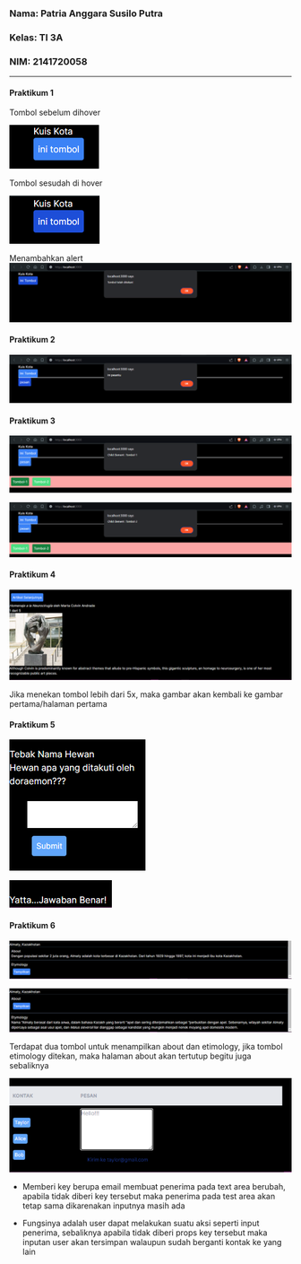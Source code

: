 ### Nama: Patria Anggara Susilo Putra
### Kelas: TI 3A
### NIM: 2141720058

---

#### Praktikum 1

Tombol sebelum dihover

![tombol_sebelum_ditekan](assets-record/praktikum_satu/1.png)

Tombol sesudah di hover

![tombol_sebelum_ditekan](assets-record/praktikum_satu/2.png)

Menambahkan alert
![tombol_sebelum_ditekan](assets-record/praktikum_satu/3.png)

#### Praktikum 2

![hasil_pratikum_dua](assets-record/praktikum_dua/1.png)

#### Praktikum 3

![hasil_pratikum_tiga](assets-record/praktikum_tiga/1.png)

![hasil_pratikum_tiga](assets-record/praktikum_tiga/2.png)

#### Praktikum 4

![hasil_pratikum_empat](assets-record/praktikum_empat/1.png)

Jika menekan tombol lebih dari 5x, maka gambar akan kembali ke 
gambar pertama/halaman pertama

#### Praktikum 5

![hasil_pratikum_empat](assets-record/praktikum_lima/1.png)

![hasil_pratikum_empat](assets-record/praktikum_lima/2.png)

#### Praktikum 6

![hasil_pratikum_empat](assets-record/praktikum_enam/1.png)

![hasil_pratikum_empat](assets-record/praktikum_enam/2.png)

Terdapat dua tombol untuk menampilkan about dan etimology, jika 
tombol etimology ditekan, maka halaman about akan tertutup begitu 
juga sebaliknya

![hasil_pratikum_empat](assets-record/praktikum_enam/3.png)

- Memberi key berupa email membuat penerima pada text area berubah, apabila tidak diberi key tersebut maka penerima pada test area akan tetap sama dikarenakan inputnya masih ada

- Fungsinya adalah user dapat melakukan suatu aksi seperti input penerima, sebaliknya apabila tidak diberi props key tersebut maka inputan user akan tersimpan walaupun sudah berganti kontak ke yang lain
